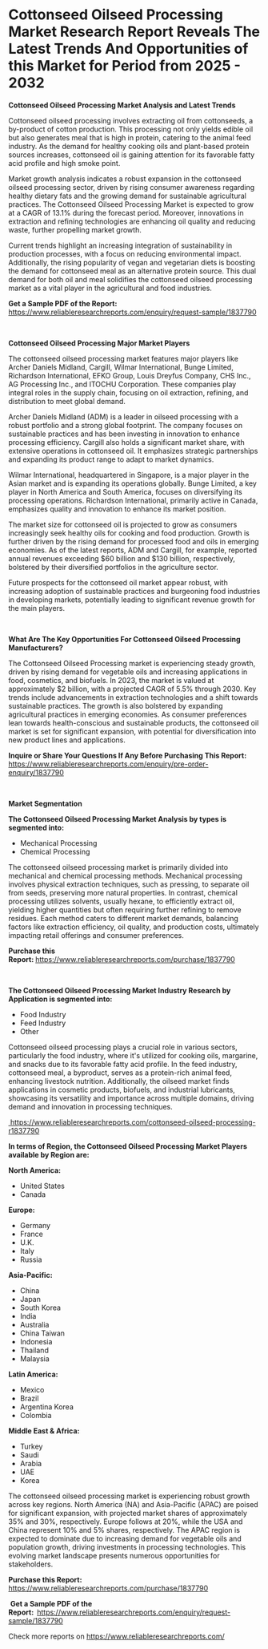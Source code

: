 <p><h1>Cottonseed Oilseed Processing Market Research Report Reveals The Latest Trends And Opportunities of this Market for Period from 2025 - 2032</h1></p><p><strong>Cottonseed Oilseed Processing Market Analysis and Latest Trends</strong></p>
<p><p>Cottonseed oilseed processing involves extracting oil from cottonseeds, a by-product of cotton production. This processing not only yields edible oil but also generates meal that is high in protein, catering to the animal feed industry. As the demand for healthy cooking oils and plant-based protein sources increases, cottonseed oil is gaining attention for its favorable fatty acid profile and high smoke point.</p><p>Market growth analysis indicates a robust expansion in the cottonseed oilseed processing sector, driven by rising consumer awareness regarding healthy dietary fats and the growing demand for sustainable agricultural practices. The Cottonseed Oilseed Processing Market is expected to grow at a CAGR of 13.1% during the forecast period. Moreover, innovations in extraction and refining technologies are enhancing oil quality and reducing waste, further propelling market growth.</p><p>Current trends highlight an increasing integration of sustainability in production processes, with a focus on reducing environmental impact. Additionally, the rising popularity of vegan and vegetarian diets is boosting the demand for cottonseed meal as an alternative protein source. This dual demand for both oil and meal solidifies the cottonseed oilseed processing market as a vital player in the agricultural and food industries.</p></p>
<p><strong>Get a Sample PDF of the Report:&nbsp;</strong> <a href="https://www.reliableresearchreports.com/enquiry/request-sample/1837790?utm_campaign=3309&utm_medium=2&utm_source=Github&utm_content=ia&utm_term=30032025&utm_id=cottonseed-oilseed-processing">https://www.reliableresearchreports.com/enquiry/request-sample/1837790</a></p>
<p>&nbsp;</p>
<p><strong>Cottonseed Oilseed Processing Major Market Players</strong></p>
<p><p>The cottonseed oilseed processing market features major players like Archer Daniels Midland, Cargill, Wilmar International, Bunge Limited, Richardson International, EFKO Group, Louis Dreyfus Company, CHS Inc., AG Processing Inc., and ITOCHU Corporation. These companies play integral roles in the supply chain, focusing on oil extraction, refining, and distribution to meet global demand.</p><p>Archer Daniels Midland (ADM) is a leader in oilseed processing with a robust portfolio and a strong global footprint. The company focuses on sustainable practices and has been investing in innovation to enhance processing efficiency. Cargill also holds a significant market share, with extensive operations in cottonseed oil. It emphasizes strategic partnerships and expanding its product range to adapt to market dynamics.</p><p>Wilmar International, headquartered in Singapore, is a major player in the Asian market and is expanding its operations globally. Bunge Limited, a key player in North America and South America, focuses on diversifying its processing operations. Richardson International, primarily active in Canada, emphasizes quality and innovation to enhance its market position.</p><p>The market size for cottonseed oil is projected to grow as consumers increasingly seek healthy oils for cooking and food production. Growth is further driven by the rising demand for processed food and oils in emerging economies. As of the latest reports, ADM and Cargill, for example, reported annual revenues exceeding $60 billion and $130 billion, respectively, bolstered by their diversified portfolios in the agriculture sector.</p><p>Future prospects for the cottonseed oil market appear robust, with increasing adoption of sustainable practices and burgeoning food industries in developing markets, potentially leading to significant revenue growth for the main players.</p></p>
<p>&nbsp;</p>
<p><strong>What Are The Key Opportunities For Cottonseed Oilseed Processing Manufacturers?</strong></p>
<p><p>The Cottonseed Oilseed Processing market is experiencing steady growth, driven by rising demand for vegetable oils and increasing applications in food, cosmetics, and biofuels. In 2023, the market is valued at approximately $2 billion, with a projected CAGR of 5.5% through 2030. Key trends include advancements in extraction technologies and a shift towards sustainable practices. The growth is also bolstered by expanding agricultural practices in emerging economies. As consumer preferences lean towards health-conscious and sustainable products, the cottonseed oil market is set for significant expansion, with potential for diversification into new product lines and applications.</p></p>
<p><strong>Inquire or Share Your Questions If Any Before Purchasing This Report:</strong> <a href="https://www.reliableresearchreports.com/enquiry/pre-order-enquiry/1837790?utm_campaign=3309&utm_medium=2&utm_source=Github&utm_content=ia&utm_term=30032025&utm_id=cottonseed-oilseed-processing">https://www.reliableresearchreports.com/enquiry/pre-order-enquiry/1837790</a></p>
<p>&nbsp;</p>
<p><strong>Market Segmentation</strong></p>
<p><strong>The Cottonseed Oilseed Processing Market Analysis by types is segmented into:</strong></p>
<p><ul><li>Mechanical Processing</li><li>Chemical Processing</li></ul></p>
<p><p>The cottonseed oilseed processing market is primarily divided into mechanical and chemical processing methods. Mechanical processing involves physical extraction techniques, such as pressing, to separate oil from seeds, preserving more natural properties. In contrast, chemical processing utilizes solvents, usually hexane, to efficiently extract oil, yielding higher quantities but often requiring further refining to remove residues. Each method caters to different market demands, balancing factors like extraction efficiency, oil quality, and production costs, ultimately impacting retail offerings and consumer preferences.</p></p>
<p><strong>Purchase this Report:&nbsp;</strong><a href="https://www.reliableresearchreports.com/purchase/1837790?utm_campaign=3309&utm_medium=2&utm_source=Github&utm_content=ia&utm_term=30032025&utm_id=cottonseed-oilseed-processing">https://www.reliableresearchreports.com/purchase/1837790</a></p>
<p>&nbsp;</p>
<p><strong>The Cottonseed Oilseed Processing Market Industry Research by Application is segmented into:</strong></p>
<p><ul><li>Food Industry</li><li>Feed Industry</li><li>Other</li></ul></p>
<p><p>Cottonseed oilseed processing plays a crucial role in various sectors, particularly the food industry, where it's utilized for cooking oils, margarine, and snacks due to its favorable fatty acid profile. In the feed industry, cottonseed meal, a byproduct, serves as a protein-rich animal feed, enhancing livestock nutrition. Additionally, the oilseed market finds applications in cosmetic products, biofuels, and industrial lubricants, showcasing its versatility and importance across multiple domains, driving demand and innovation in processing techniques.</p></p>
<p><a href="https://www.reliableresearchreports.com/cottonseed-oilseed-processing-r1837790?utm_campaign=3309&utm_medium=2&utm_source=Github&utm_content=ia&utm_term=30032025&utm_id=cottonseed-oilseed-processing">&nbsp;https://www.reliableresearchreports.com/cottonseed-oilseed-processing-r1837790</a></p>
<p><strong>In terms of Region, the Cottonseed Oilseed Processing Market Players available by Region are:</strong></p>
<p>
    <p> <strong> North America: </strong>
        <ul>
            <li>United States</li>
            <li>Canada</li>
        </ul>
        </p> 
    <p> <strong> Europe: </strong>
        <ul>
            <li>Germany</li>
            <li>France</li>
            <li>U.K.</li>
            <li>Italy</li>
            <li>Russia</li>
        </ul>
        </p> 
    <p> <strong> Asia-Pacific: </strong>
        <ul>
            <li>China</li>
            <li>Japan</li>
            <li>South Korea</li>
            <li>India</li>
            <li>Australia</li>
            <li>China Taiwan</li>
            <li>Indonesia</li>
            <li>Thailand</li>
            <li>Malaysia</li>
        </ul>
        </p> 
    <p> <strong> Latin America: </strong>
        <ul>
            <li>Mexico</li>
            <li>Brazil</li>
            <li>Argentina Korea</li>
            <li>Colombia</li>
        </ul>
        </p> 
    <p> <strong> Middle East & Africa: </strong>
        <ul>
            <li>Turkey</li>
            <li>Saudi</li>
            <li>Arabia</li>
            <li>UAE</li>
            <li>Korea</li>
        </ul>
    </p>
    </p>
<p><p>The cottonseed oilseed processing market is experiencing robust growth across key regions. North America (NA) and Asia-Pacific (APAC) are poised for significant expansion, with projected market shares of approximately 35% and 30%, respectively. Europe follows at 20%, while the USA and China represent 10% and 5% shares, respectively. The APAC region is expected to dominate due to increasing demand for vegetable oils and population growth, driving investments in processing technologies. This evolving market landscape presents numerous opportunities for stakeholders.</p></p>
<p><strong>Purchase this Report: </strong><a href="https://www.reliableresearchreports.com/purchase/1837790?utm_campaign=3309&utm_medium=2&utm_source=Github&utm_content=ia&utm_term=30032025&utm_id=cottonseed-oilseed-processing">https://www.reliableresearchreports.com/purchase/1837790</a></p>
<p>&nbsp;<strong>Get a Sample PDF of the Report:&nbsp;&nbsp;</strong><a href="https://www.reliableresearchreports.com/enquiry/request-sample/1837790?utm_campaign=3309&utm_medium=2&utm_source=Github&utm_content=ia&utm_term=30032025&utm_id=cottonseed-oilseed-processing">https://www.reliableresearchreports.com/enquiry/request-sample/1837790</a></p>
<p><strong></strong></p>
<p>Check more reports on <a href="https://www.reliableresearchreports.com/?utm_campaign=3309&utm_medium=2&utm_source=Github&utm_content=ia&utm_term=30032025&utm_id=cottonseed-oilseed-processing">https://www.reliableresearchreports.com/</a></p>